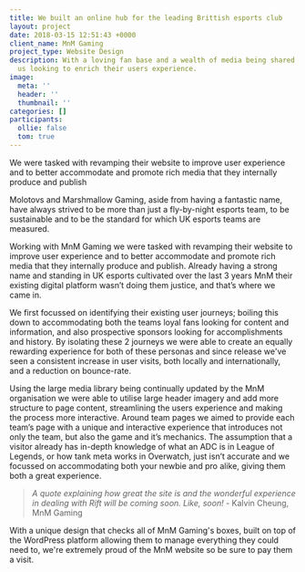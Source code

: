 ```yaml
---
title: We built an online hub for the leading Brittish esports club
layout: project
date: 2018-03-15 12:51:43 +0000
client_name: MnM Gaming
project_type: Website Design
description: With a loving fan base and a wealth of media being shared MnM contacted
  us looking to enrich their users experience.
image:
  meta: ''
  header: ''
  thumbnail: ''
categories: []
participants:
  ollie: false
  tom: true
---
```

We were tasked with revamping their website to improve user experience and to better accommodate and promote rich media that they internally produce and publish

Molotovs and Marshmallow Gaming, aside from having a fantastic name, have always strived to be more than just a fly-by-night esports team, to be sustainable and to be the standard for which UK esports teams are measured.

Working with MnM Gaming we were tasked with revamping their website to improve user experience and to better accommodate and promote rich media that they internally produce and publish. Already having a strong name and standing in UK esports cultivated over the last 3 years MnM their existing digital platform wasn’t doing them justice, and that’s where we came in.

We first focussed on identifying their existing user journeys; boiling this down to accommodating both the teams loyal fans looking for content and information, and also prospective sponsors looking for accomplishments and history. By isolating these 2 journeys we were able to create an equally rewarding experience for both of these personas and since release we've seen a consistent increase in user visits, both locally and internationally, and a reduction on bounce-rate.

Using the large media library being continually updated by the MnM organisation we were able to utilise large header imagery and add more structure to page content, streamlining the users experience and making the process more interactive. Around team pages we aimed to provide each team’s page with a unique and interactive experience that introduces not only the team, but also the game and it’s mechanics. The assumption that a visitor already has in-depth knowledge of what an ADC is in League of Legends, or how tank meta works in Overwatch, just isn’t accurate and we focussed on accommodating both your newbie and pro alike, giving them both a great experience.

> _A quote explaining how great the site is and the wonderful experience in dealing with Rift will be coming soon. Like, soon!_ - Kalvin Cheung, MnM Gaming

With a unique design that checks all of MnM Gaming's boxes, built on top of the WordPress platform allowing them to manage everything they could need to, we're extremely proud of the MnM website so be sure to pay them a visit.